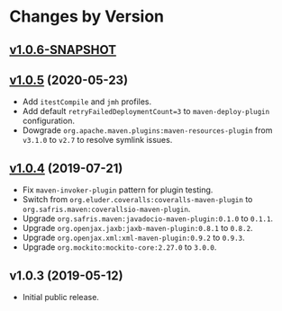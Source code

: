 # Changes by Version

## [v1.0.6-SNAPSHOT](https://github.com/openjax/root/compare/6b2db72d18fdb56f5ffc1951dd1dc6778bb67555..HEAD)

## [v1.0.5](https://github.com/openjax/root/compare/5983e42306d93274eb9549a00f978f86fed20b6b..6b2db72d18fdb56f5ffc1951dd1dc6778bb67555) (2020-05-23)
* Add `itestCompile` and `jmh` profiles.
* Add default `retryFailedDeploymentCount=3` to `maven-deploy-plugin` configuration.
* Dowgrade `org.apache.maven.plugins:maven-resources-plugin` from `v3.1.0` to `v2.7` to resolve symlink issues.

## [v1.0.4](https://github.com/openjax/root/compare/36514801954ffee27a56fdf9722cda0b4036db24..5983e42306d93274eb9549a00f978f86fed20b6b) (2019-07-21)
* Fix `maven-invoker-plugin` pattern for plugin testing.
* Switch from `org.eluder.coveralls:coveralls-maven-plugin` to `org.safris.maven:coverallsio-maven-plugin`.
* Upgrade `org.safris.maven:javadocio-maven-plugin:0.1.0` to `0.1.1`.
* Upgrade `org.openjax.jaxb:jaxb-maven-plugin:0.8.1` to `0.8.2`.
* Upgrade `org.openjax.xml:xml-maven-plugin:0.9.2` to `0.9.3`.
* Upgrade `org.mockito:mockito-core:2.27.0` to `3.0.0`.

## v1.0.3 (2019-05-12)
* Initial public release.